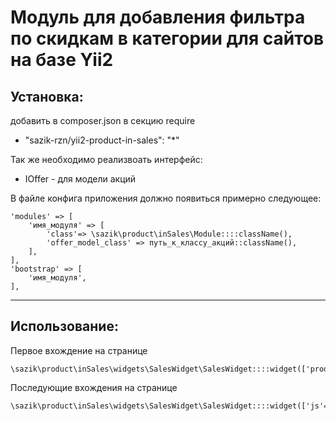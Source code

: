 Модуль для добавления фильтра по скидкам в категории для сайтов на базе Yii2
======================================================


Установка:
----------

добавить в composer.json в секцию require 
 * "sazik-rzn/yii2-product-in-sales": "*"

Так же необходимо реализвоать интерфейс:
 * IOffer - для модели акций

 В файле конфига приложения должно появиться примерно следующее: 

    'modules' => [
        'имя_модуля' => [
            'class'=> \sazik\product\inSales\Module::::className(),
            'offer_model_class' => путь_к_классу_акций::className(),
        ],
    ],
    'bootstrap' => [
        'имя_модуля',
    ],
       
----------
    

Использование:
--------------

Первое вхождение на странице

    \sazik\product\inSales\widgets\SalesWidget\SalesWidget::::widget(['products_ids'=>массив_с_адишниками_продуктов_в_категории]);

Последующие вхождения на странице

    \sazik\product\inSales\widgets\SalesWidget\SalesWidget::::widget(['js'=>false]);

